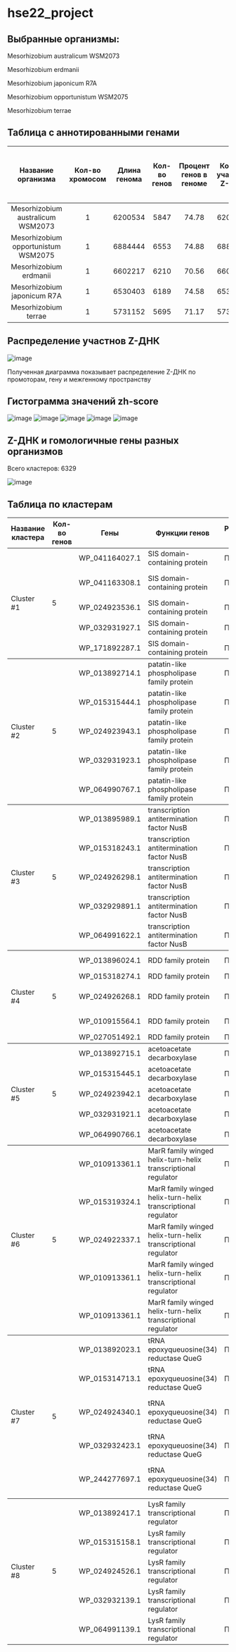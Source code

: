 # hse22_project

## Выбранные организмы:

Mesorhizobium australicum WSM2073

Mesorhizobium erdmanii

Mesorhizobium japonicum R7A

Mesorhizobium opportunistum WSM2075

Mesorhizobium terrae

## Таблица с аннотированными генами

|Название организма             |Кол-во хромосом|Длина генома|Кол-во генов |Процент генов в геноме |Кол-во участков Z-ДНК|Кол-во участков Z-ДНК с zh-score > 500 |Общая длина участков Z-ДНК с zh-score > 500  |
|:-----------------------------:|:-------------:|:----------:|:-----------:|:---------------------:|:---------------------:|:---------------------:|:---------------------------:|
|Mesorhizobium australicum WSM2073       |1              |6200534     |5847         |74.78                  |6200534                |68714                   |658466                        |
|Mesorhizobium opportunistum WSM2075|1              |6884444     |6553         |74.88                  |6884444               |76000                   |728032                         |
|Mesorhizobium erdmanii |1              |6602217     |6210         |70.56                  |6602217                |73578                   |714484                        |
|Mesorhizobium japonicum R7A      |1              |6530403     |6189         |74.58                  |6530403               |74804                   |709386                       |
|Mesorhizobium terrae|1              |5731152     |5695         |71.17                  |5731152                |74350                   |658466                        |

## Распределение участнов Z-ДНК

![image](https://user-images.githubusercontent.com/93160309/173417009-461ed7ce-16b0-4d51-a71f-b6b680dfdae9.png)

Полученная диаграмма показывает распределение Z-ДНК по промоторам, гену и межгенному пространству

## Гистограмма значений zh-score

![image](https://user-images.githubusercontent.com/93160309/173417370-e3d1f8da-e6f3-4eda-acc9-23d5c2a288ff.png)
![image](https://user-images.githubusercontent.com/93160309/173417436-1260ef39-70fd-4948-839a-2b5d73903c24.png)
![image](https://user-images.githubusercontent.com/93160309/173417503-1bad7612-73ae-4c8d-8c81-8b3e2f9fe157.png)
![image](https://user-images.githubusercontent.com/93160309/173417551-6c0b7bde-af7d-4612-a69d-6798ea27bae7.png)
![image](https://user-images.githubusercontent.com/93160309/173417586-1892233d-01e2-4420-b62b-c781f1d10589.png)

## Z-ДНК и гомологичные гены разных организмов

Всего кластеров: 6329 

![image](https://user-images.githubusercontent.com/93160309/173418660-99ce8e86-ebbc-468e-8206-f6379f977492.png)

## Таблица по кластерам


<table>
    <thead>
        <tr>
            <th>Название кластера</th>
            <th>Кол-во генов</th>
            <th>Гены</th>
            <th>Функции генов</th>
            <th>Расположение Z-ДНК</th>
            <th>Z-Hunt score</th>
        </tr>
    </thead>
    <tbody>
        <tr>
            <td rowspan=5>Cluster #1</td>
            <td rowspan=5>5</td>
            <td rowspan=1>WP_041164027.1</td>
            <td rowspan=1>SIS domain-containing protein</td>
            <td rowspan=1>Промотор</td>
            <td rowspan=1>980,883,3428, 650, 10894</td>
        </tr>
        <tr>
            <td rowspan=1>WP_041163308.1</td>
            <td rowspan=1>SIS domain-containing protein</td>
            <td rowspan=1>Промотор</td>
            <td rowspan=1>908, 1244, 883, 2752, 2779</td>
        </tr>
        <tr>
            <td rowspan=1>WP_024923536.1</td>
            <td rowspan=1>SIS domain-containing protein</td>
            <td rowspan=1>Промотор</td>
            <td rowspan=1>2945, 2962, 739, 3428</td>
        </tr>
        <tr>
            <td rowspan=1>WP_032931927.1	</td>
            <td rowspan=1>SIS domain-containing protein</td>
            <td rowspan=1>Промотор</td>
            <td rowspan=1>3039, 883, 980, 2779</td>
        </tr>
        <tr>
            <td rowspan=1>WP_171892287.1</td>
            <td rowspan=1>SIS domain-containing protein</td>
            <td rowspan=1>Промотор</td>
            <td rowspan=1>650, 13713, 8485, 883</td>
        </tr>
    </tbody>
    <tbody>
        <tr>
            <td rowspan=5>Cluster #2</td>
            <td rowspan=5>5</td>
            <td rowspan=1>WP_013892714.1</td>
            <td rowspan=1>patatin-like phospholipase family protein</td>
            <td rowspan=1>Промотор</td>
            <td rowspan=1>883, 2962</td>
        </tr>
        <tr>
            <td rowspan=1>WP_015315444.1</td>
            <td rowspan=1>patatin-like phospholipase family protein</td>
            <td rowspan=1>Промотор</td>
            <td rowspan=1>2752, 883, </td>
        </tr>
        <tr>
            <td rowspan=1>WP_024923943.1</td>
            <td rowspan=1>patatin-like phospholipase family protein </td>
            <td rowspan=1>Промотор</td>
            <td rowspan=1>2962, 883, 980, 2659, 650</td>
        </tr>
        <tr>
            <td rowspan=1>WP_032931923.1</td>
            <td rowspan=1>patatin-like phospholipase family protein</td>
            <td rowspan=1>Промотор</td>
            <td rowspan=1>883, 2962, 833</td>
        </tr>
        <tr>
            <td rowspan=1>WP_064990767.1</td>
            <td rowspan=1>patatin-like phospholipase family protein</td>
            <td rowspan=1>Промотор</td>
            <td rowspan=1>2962, 883</td>
        </tr>
    </tbody>
    <tbody>
        <tr>
            <td rowspan=5>Cluster #3</td>
            <td rowspan=5>5</td>
            <td rowspan=1>WP_013895989.1</td>
            <td rowspan=1>transcription antitermination factor NusB</td>
            <td rowspan=1>Промотор</td>
            <td rowspan=1>883, 1202, 28780, 2997</td>
        </tr>
        <tr>
            <td rowspan=1>WP_015318243.1</td>
            <td rowspan=1>transcription antitermination factor NusB</td>
            <td rowspan=1>Промотор</td>
            <td rowspan=1>2943</td>
        </tr>
        <tr>
            <td rowspan=1>WP_024926298.1</td>
            <td rowspan=1>transcription antitermination factor NusB</td>
            <td rowspan=1>Промотор</td>
            <td rowspan=1>3428, 13713, 883, 3403, 6565</td>
        </tr>
        <tr>
            <td rowspan=1>WP_032929891.1</td>
            <td rowspan=1>transcription antitermination factor NusB</td>
            <td rowspan=1>Промотор</td>
            <td rowspan=1>1202, 883, 28780</td>
        </tr>
        <tr>
            <td rowspan=1>WP_064991622.1</td>
            <td rowspan=1>transcription antitermination factor NusB</td>
            <td rowspan=1>Промотор</td>
            <td rowspan=1>1202, 883, 138924, 1032</td>
        </tr>
    </tbody>
    <tbody>
        <tr>
            <td rowspan=5>Cluster #4</td>
            <td rowspan=5>5</td>
            <td rowspan=1>WP_013896024.1</td>
            <td rowspan=1>RDD family protein</td>
            <td rowspan=1>Промотор</td>
            <td rowspan=1>1323, 13713, 8485, 2752</td>
        </tr>
        <tr>
            <td rowspan=1>WP_015318274.1</td>
            <td rowspan=1>RDD family protein</td>
            <td rowspan=1>Промотор</td>
            <td rowspan=1>8485, 2752</td>
        </tr>
        <tr>
            <td rowspan=1>WP_024926268.1</td>
            <td rowspan=1>RDD family protein</td>
            <td rowspan=1>Промотор</td>
            <td rowspan=1>883, 13713, 2883, 68804, 783</td>
        </tr>
        <tr>
            <td rowspan=1>WP_010915564.1</td>
            <td rowspan=1>RDD family protein</td>
            <td rowspan=1>Промотор</td>
            <td rowspan=1>13713, 18247, 2752</td>
        </tr>
        <tr>
            <td rowspan=1>WP_027051492.1</td>
            <td rowspan=1>RDD family protein</td>
            <td rowspan=1>Промотор</td>
            <td rowspan=1>13713, 8485</td>
        </tr>
    </tbody>
    <tbody>
        <tr>
            <td rowspan=5>Cluster #5</td>
            <td rowspan=5>5</td>
            <td rowspan=1>WP_013892715.1</td>
            <td rowspan=1>acetoacetate decarboxylase</td>
            <td rowspan=1>Промотер</td>
            <td rowspan=1>698, 883</td>
        </tr>
        <tr>
            <td rowspan=1>WP_015315445.1</td>
            <td rowspan=1>acetoacetate decarboxylase</td>
            <td rowspan=1>Промотор</td>
            <td rowspan=1>698, 883</td>
        </tr>
        <tr>
            <td rowspan=1>WP_024923942.1</td>
            <td rowspan=1>acetoacetate decarboxylase</td>
            <td rowspan=1>Промотор</td>
            <td rowspan=1>698, 883, 3428</td>
        </tr>
        <tr>
            <td rowspan=1>WP_032931921.1</td>
            <td rowspan=1>acetoacetate decarboxylase</td>
            <td rowspan=1>Промотор</td>
            <td rowspan=1>698, 883</td>
        </tr>
        <tr>
            <td rowspan=1>WP_064990766.1</td>
            <td rowspan=1>acetoacetate decarboxylase</td>
            <td rowspan=1>Промотор</td>
            <td rowspan=1>883</td>
        </tr>
    </tbody>
    <tbody>
        <tr>
            <td rowspan=5>Cluster #6</td>
            <td rowspan=5>5</td>
            <td rowspan=1>WP_010913361.1</td>
            <td rowspan=1>MarR family winged helix-turn-helix transcriptional regulator</td>
            <td rowspan=1>Промотор</td>
            <td rowspan=1>980, 1737, 1430, 2492,</td>
        </tr>
        <tr>
            <td rowspan=1>WP_015319324.1</td>
            <td rowspan=1>MarR family winged helix-turn-helix transcriptional regulator</td>
            <td rowspan=1>Промотор</td>
            <td rowspan=1>980, 2492, 883, 2962, 38833</td>
        </tr>
        <tr>
            <td rowspan=1>WP_024922337.1</td>
            <td rowspan=1>MarR family winged helix-turn-helix transcriptional regulator</td>
            <td rowspan=1>Промотор</td>
            <td rowspan=1>980, 883</td>
        </tr>
        <tr>
            <td rowspan=1>WP_010913361.1</td>
            <td rowspan=1>MarR family winged helix-turn-helix transcriptional regulator</td>
            <td rowspan=1>Промотор</td>
            <td rowspan=1>980, 1737, 2962, 2492,</td>
        </tr>
        <tr>
            <td rowspan=1>WP_010913361.1</td>
            <td rowspan=1>MarR family winged helix-turn-helix transcriptional regulator</td>
            <td rowspan=1>Промотор</td>
            <td rowspan=1>980, 1737, 2492,</td>
        </tr>
    </tbody>
    <tbody>
        <tr>
            <td rowspan=5>Cluster #7</td>
            <td rowspan=5>5</td>
            <td rowspan=1>WP_013892023.1</td>
            <td rowspan=1>tRNA epoxyqueuosine(34) reductase QueG</td>
            <td rowspan=1>Промотор</td>
            <td rowspan=1>766, 13713, 833, 883, 580, 3428</td>
        </tr>
        <tr>
            <td rowspan=1>WP_015314713.1</td>
            <td rowspan=1>tRNA epoxyqueuosine(34) reductase QueG</td>
            <td rowspan=1>Промотор</td>
            <td rowspan=1>505, 13713, 883, 27872, 580</td>
        </tr>
        <tr>
            <td rowspan=1>WP_024924340.1</td>
            <td rowspan=1>tRNA epoxyqueuosine(34) reductase QueG</td>
            <td rowspan=1>Промотор</td>
            <td rowspan=1>904, 883, 1201, 546, 904, 13713, 38833</td>
        </tr>
        <tr>
            <td rowspan=1>WP_032932423.1</td>
            <td rowspan=1>tRNA epoxyqueuosine(34) reductase QueG</td>
            <td rowspan=1>Промотор</td>
            <td rowspan=1>3061, 8323, 883, 783, 577, 980,</td>
        </tr>
        <tr>
            <td rowspan=1>WP_244277697.1</td>
            <td rowspan=1>tRNA epoxyqueuosine(34) reductase QueG</td>
            <td rowspan=1>Промотор</td>
            <td rowspan=1>13713, 883, 980, 13713, 3333, 1726, 4615</td>
        </tr>
    </tbody>
    <tbody>
        <tr>
            <td rowspan=5>Cluster #8</td>
            <td rowspan=5>5</td>
            <td rowspan=1>WP_013892417.1</td>
            <td rowspan=1>LysR family transcriptional regulator</td>
            <td rowspan=1>Промотор</td>
            <td rowspan=1>766, 883, 2752, 4545, 1994</td>
        </tr>
        <tr>
            <td rowspan=1>WP_015315158.1</td>
            <td rowspan=1>LysR family transcriptional regulator</td>
            <td rowspan=1>Промотор</td>
            <td rowspan=1>2752, 883, 50885, 1228, 2300, 2962</td>
        </tr>
        <tr>
            <td rowspan=1>WP_024924526.1</td>
            <td rowspan=1>LysR family transcriptional regulator</td>
            <td rowspan=1>Промотор</td>
            <td rowspan=1>28780, 8485, 883, 3428, 908, 49376</td>
        </tr>
        <tr>
            <td rowspan=1>WP_032932139.1</td>
            <td rowspan=1>LysR family transcriptional regulator</td>
            <td rowspan=1>Промотор</td>
            <td rowspan=1>766, 883, 2752, 980, 1264</td>
        </tr>
        <tr>
            <td rowspan=1>WP_064991139.1</td>
            <td rowspan=1>LysR family transcriptional regulator</td>
            <td rowspan=1>Промотор</td>
            <td rowspan=1>883, 980, 2779, 4545, 3428</td>
        </tr>
    </tbody>
</table>




